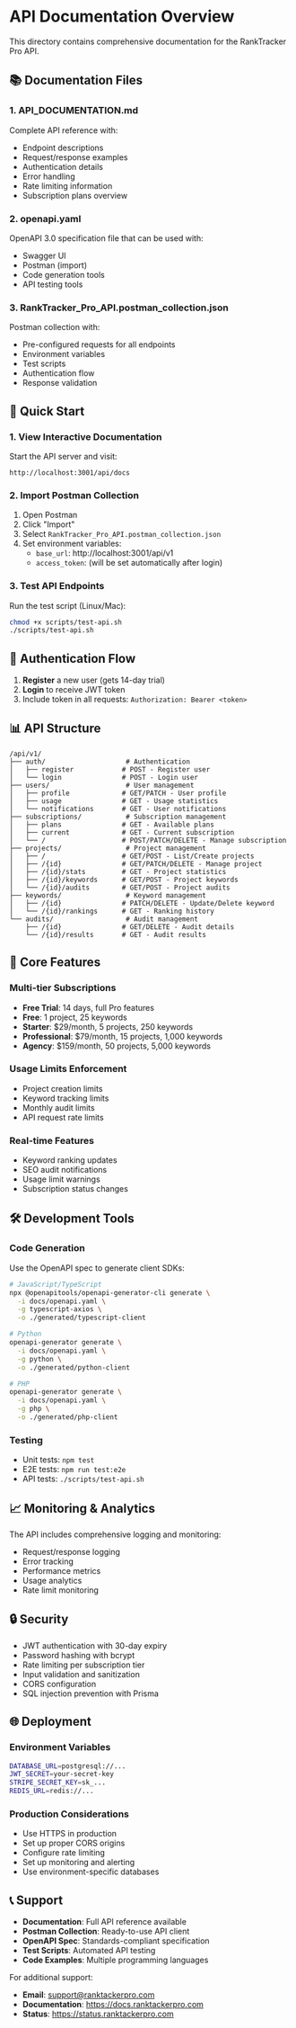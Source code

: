 # API Documentation Overview

This directory contains comprehensive documentation for the RankTracker Pro API.

## 📚 Documentation Files

### 1. **API_DOCUMENTATION.md**

Complete API reference with:

- Endpoint descriptions
- Request/response examples
- Authentication details
- Error handling
- Rate limiting information
- Subscription plans overview

### 2. **openapi.yaml**

OpenAPI 3.0 specification file that can be used with:

- Swagger UI
- Postman (import)
- Code generation tools
- API testing tools

### 3. **RankTracker_Pro_API.postman_collection.json**

Postman collection with:

- Pre-configured requests for all endpoints
- Environment variables
- Test scripts
- Authentication flow
- Response validation

## 🚀 Quick Start

### 1. View Interactive Documentation

Start the API server and visit:

```
http://localhost:3001/api/docs
```

### 2. Import Postman Collection

1. Open Postman
2. Click "Import"
3. Select `RankTracker_Pro_API.postman_collection.json`
4. Set environment variables:
   - `base_url`: http://localhost:3001/api/v1
   - `access_token`: (will be set automatically after login)

### 3. Test API Endpoints

Run the test script (Linux/Mac):

```bash
chmod +x scripts/test-api.sh
./scripts/test-api.sh
```

## 🔑 Authentication Flow

1. **Register** a new user (gets 14-day trial)
2. **Login** to receive JWT token
3. Include token in all requests: `Authorization: Bearer <token>`

## 📊 API Structure

```
/api/v1/
├── auth/                    # Authentication
│   ├── register            # POST - Register user
│   └── login               # POST - Login user
├── users/                   # User management
│   ├── profile             # GET/PATCH - User profile
│   ├── usage               # GET - Usage statistics
│   └── notifications       # GET - User notifications
├── subscriptions/           # Subscription management
│   ├── plans               # GET - Available plans
│   ├── current             # GET - Current subscription
│   └── /                   # POST/PATCH/DELETE - Manage subscription
├── projects/                # Project management
│   ├── /                   # GET/POST - List/Create projects
│   ├── /{id}               # GET/PATCH/DELETE - Manage project
│   ├── /{id}/stats         # GET - Project statistics
│   ├── /{id}/keywords      # GET/POST - Project keywords
│   └── /{id}/audits        # GET/POST - Project audits
├── keywords/                # Keyword management
│   ├── /{id}               # PATCH/DELETE - Update/Delete keyword
│   └── /{id}/rankings      # GET - Ranking history
└── audits/                  # Audit management
    ├── /{id}               # GET/DELETE - Audit details
    └── /{id}/results       # GET - Audit results
```

## 🎯 Core Features

### Multi-tier Subscriptions

- **Free Trial**: 14 days, full Pro features
- **Free**: 1 project, 25 keywords
- **Starter**: $29/month, 5 projects, 250 keywords
- **Professional**: $79/month, 15 projects, 1,000 keywords
- **Agency**: $159/month, 50 projects, 5,000 keywords

### Usage Limits Enforcement

- Project creation limits
- Keyword tracking limits
- Monthly audit limits
- API request rate limits

### Real-time Features

- Keyword ranking updates
- SEO audit notifications
- Usage limit warnings
- Subscription status changes

## 🛠️ Development Tools

### Code Generation

Use the OpenAPI spec to generate client SDKs:

```bash
# JavaScript/TypeScript
npx @openapitools/openapi-generator-cli generate \
  -i docs/openapi.yaml \
  -g typescript-axios \
  -o ./generated/typescript-client

# Python
openapi-generator generate \
  -i docs/openapi.yaml \
  -g python \
  -o ./generated/python-client

# PHP
openapi-generator generate \
  -i docs/openapi.yaml \
  -g php \
  -o ./generated/php-client
```

### Testing

- Unit tests: `npm test`
- E2E tests: `npm run test:e2e`
- API tests: `./scripts/test-api.sh`

## 📈 Monitoring & Analytics

The API includes comprehensive logging and monitoring:

- Request/response logging
- Error tracking
- Performance metrics
- Usage analytics
- Rate limit monitoring

## 🔒 Security

- JWT authentication with 30-day expiry
- Password hashing with bcrypt
- Rate limiting per subscription tier
- Input validation and sanitization
- CORS configuration
- SQL injection prevention with Prisma

## 🌐 Deployment

### Environment Variables

```bash
DATABASE_URL=postgresql://...
JWT_SECRET=your-secret-key
STRIPE_SECRET_KEY=sk_...
REDIS_URL=redis://...
```

### Production Considerations

- Use HTTPS in production
- Set up proper CORS origins
- Configure rate limiting
- Set up monitoring and alerting
- Use environment-specific databases

## 📞 Support

- **Documentation**: Full API reference available
- **Postman Collection**: Ready-to-use API client
- **OpenAPI Spec**: Standards-compliant specification
- **Test Scripts**: Automated API testing
- **Code Examples**: Multiple programming languages

For additional support:

- **Email**: support@ranktackerpro.com
- **Documentation**: https://docs.ranktackerpro.com
- **Status**: https://status.ranktackerpro.com
